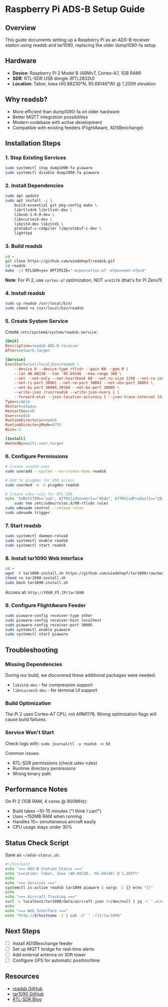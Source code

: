# Raspberry Pi ADS-B Setup Guide

## Overview
This guide documents setting up a Raspberry Pi as an ADS-B receiver station using readsb and tar1090, replacing the older dump1090-fa setup.

## Hardware
- **Device**: Raspberry Pi 2 Model B (ARMv7, Cortex-A7, 1GB RAM)
- **SDR**: RTL-SDR USB dongle (RTL2832U)
- **Location**: Tabor, Iowa (40.88230°N, 95.69146°W) @ 1,205ft elevation

## Why readsb?
- More efficient than dump1090-fa on older hardware
- Better MQTT integration possibilities
- Modern codebase with active development
- Compatible with existing feeders (FlightAware, ADSBexchange)

## Installation Steps

### 1. Stop Existing Services
```bash
sudo systemctl stop dump1090-fa piaware
sudo systemctl disable dump1090-fa piaware
```

### 2. Install Dependencies
```bash
sudo apt update
sudo apt install -y \
    build-essential git pkg-config make \
    librtlsdr0 librtlsdr-dev \
    libusb-1.0-0-dev \
    libncurses5-dev \
    libzstd-dev libzstd1 \
    protobuf-c-compiler libprotobuf-c-dev \
    lighttpd
```

### 3. Build readsb
```bash
cd ~
git clone https://github.com/wiedehopf/readsb.git
cd readsb
make -j3 RTLSDR=yes OPTIMIZE="-mcpu=cortex-a7 -mfpu=neon-vfpv4"
```

**Note**: For Pi 2, use `cortex-a7` optimization, NOT `arm1176` (that's for Pi Zero/1)

### 4. Install readsb
```bash
sudo cp readsb /usr/local/bin/
sudo chmod +x /usr/local/bin/readsb
```

### 5. Create System Service
Create `/etc/systemd/system/readsb.service`:
```ini
[Unit]
Description=readsb ADS-B receiver
After=network.target

[Service]
ExecStart=/usr/local/bin/readsb \
    --device 0 --device-type rtlsdr --gain 60 --ppm 0 \
    --lat 40.88230 --lon -95.69146 --max-range 360 \
    --net --net-only --net-heartbeat 60 --net-ro-size 1250 --net-ro-interval 0.05 \
    --net-ri-port 30001 --net-ro-port 30002 --net-sbs-port 30003 \
    --net-bi-port 30004,30104 --net-bo-port 30005 \
    --write-json /run/readsb --write-json-every 1 \
    --forward-mlat --json-location-accuracy 1 --json-trace-interval 15
Type=simple
Restart=always
RestartSec=30
User=readsb
RuntimeDirectory=readsb
RuntimeDirectoryMode=0755
Nice=-5

[Install]
WantedBy=multi-user.target
```

### 6. Configure Permissions
```bash
# Create readsb user
sudo useradd --system --no-create-home readsb

# Add to plugdev for USB access
sudo usermod -a -G plugdev readsb

# Create udev rule for RTL-SDR
echo 'SUBSYSTEM=="usb", ATTRS{idVendor}=="0bda", ATTRS{idProduct}=="2832", GROUP="plugdev", MODE="0666"' | \
    sudo tee /etc/udev/rules.d/99-rtlsdr.rules
sudo udevadm control --reload-rules
sudo udevadm trigger
```

### 7. Start readsb
```bash
sudo systemctl daemon-reload
sudo systemctl enable readsb
sudo systemctl start readsb
```

### 8. Install tar1090 Web Interface
```bash
cd ~
wget -O tar1090-install.sh https://github.com/wiedehopf/tar1090/raw/master/install.sh
chmod +x tar1090-install.sh
sudo bash tar1090-install.sh
```

Access at: `http://YOUR_PI_IP/tar1090`

### 9. Configure FlightAware Feeder
```bash
sudo piaware-config receiver-type other
sudo piaware-config receiver-host localhost
sudo piaware-config receiver-port 30005
sudo systemctl enable piaware
sudo systemctl start piaware
```

## Troubleshooting

### Missing Dependencies
During our build, we discovered these additional packages were needed:
- `libzstd-dev` - for compression support
- `libncurses5-dev` - for terminal UI support

### Build Optimization
The Pi 2 uses Cortex-A7 CPU, not ARM1176. Wrong optimization flags will cause build failures.

### Service Won't Start
Check logs with: `sudo journalctl -u readsb -n 50`

Common issues:
- RTL-SDR permissions (check udev rules)
- Runtime directory permissions
- Wrong binary path

## Performance Notes
On Pi 2 (1GB RAM, 4 cores @ 900MHz):
- Build takes ~10-15 minutes ("I think I can!")
- Uses ~150MB RAM when running
- Handles 10+ simultaneous aircraft easily
- CPU usage stays under 30%

## Status Check Script
Save as `~/adsb-status.sh`:
```bash
#!/bin/bash
echo "=== ADS-B Station Status ==="
echo "Location: Tabor, Iowa (40.88230, -95.69146) @ 1,205ft"
echo
echo "=== Services ==="
systemctl is-active readsb tar1090 piaware | xargs -I {} echo "{}"
echo
echo "=== Aircraft Tracking ==="
curl -s localhost/tar1090/data/aircraft.json 2>/dev/null | jq -r '.aircraft | length' | xargs -I {} echo "Aircraft tracked: {}"
echo
echo "=== Web Interface ==="
echo "http://$(hostname -I | cut -d' ' -f1)/tar1090"
```

## Next Steps
- [ ] Install ADSBexchange feeder
- [ ] Set up MQTT bridge for real-time alerts
- [ ] Add external antenna on 30ft tower
- [ ] Configure GPS for automatic position/time

## Resources
- [readsb GitHub](https://github.com/wiedehopf/readsb)
- [tar1090 GitHub](https://github.com/wiedehopf/tar1090)
- [RTL-SDR Blog](https://www.rtl-sdr.com/)